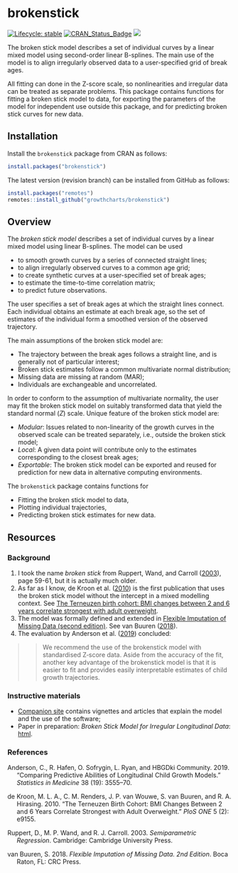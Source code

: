 
<!-- README.md is generated from README.Rmd. Please edit that file -->

# brokenstick

<!-- badges: start -->

[![Lifecycle:
stable](https://img.shields.io/badge/lifecycle-stable-brightgreen.svg)](https://lifecycle.r-lib.org/articles/stages.html#stable)
[![CRAN_Status_Badge](https://www.r-pkg.org/badges/version/brokenstick)](https://cran.r-project.org/package=brokenstick)
[![](https://img.shields.io/badge/github%20version-2.3.0-orange.svg)](https://growthcharts.org/brokenstick/)

<!-- badges: end -->

The broken stick model describes a set of individual curves by a linear
mixed model using second-order linear B-splines. The main use of the
model is to align irregularly observed data to a user-specified grid of
break ages.

All fitting can done in the Z-score scale, so nonlinearities and
irregular data can be treated as separate problems. This package
contains functions for fitting a broken stick model to data, for
exporting the parameters of the model for independent use outside this
package, and for predicting broken stick curves for new data.

## Installation

Install the `brokenstick` package from CRAN as follows:

``` r
install.packages("brokenstick")
```

The latest version (revision branch) can be installed from GitHub as
follows:

``` r
install.packages("remotes")
remotes::install_github("growthcharts/brokenstick")
```

## Overview

The *broken stick model* describes a set of individual curves by a
linear mixed model using linear B-splines. The model can be used

-   to smooth growth curves by a series of connected straight lines;
-   to align irregularly observed curves to a common age grid;
-   to create synthetic curves at a user-specified set of break ages;
-   to estimate the time-to-time correlation matrix;
-   to predict future observations.

The user specifies a set of break ages at which the straight lines
connect. Each individual obtains an estimate at each break age, so the
set of estimates of the individual form a smoothed version of the
observed trajectory.

The main assumptions of the broken stick model are:

-   The trajectory between the break ages follows a straight line, and
    is generally not of particular interest;
-   Broken stick estimates follow a common multivariate normal
    distribution;
-   Missing data are missing at random (MAR);
-   Individuals are exchangeable and uncorrelated.

In order to conform to the assumption of multivariate normality, the
user may fit the broken stick model on suitably transformed data that
yield the standard normal ($Z$) scale. Unique feature of the broken
stick model are:

-   *Modular*: Issues related to non-linearity of the growth curves in
    the observed scale can be treated separately, i.e., outside the
    broken stick model;
-   *Local*: A given data point will contribute only to the estimates
    corresponding to the closest break ages;
-   *Exportable*: The broken stick model can be exported and reused for
    prediction for new data in alternative computing environments.

The `brokenstick` package contains functions for

-   Fitting the broken stick model to data,
-   Plotting individual trajectories,
-   Predicting broken stick estimates for new data.

## Resources

### Background

1.  I took the name *broken stick* from Ruppert, Wand, and Carroll
    ([2003](#ref-ruppert2003)), page 59-61, but it is actually much
    older.
2.  As far as I know, de Kroon et al. ([2010](#ref-dekroon2010)) is the
    first publication that uses the broken stick model without the
    intercept in a mixed modelling context. See [The Terneuzen birth
    cohort: BMI changes between 2 and 6 years correlate strongest with
    adult
    overweight](https://stefvanbuuren.name/publications/2010%20TBC%20Overweight%20-%20PLoS%20ONE.pdf).
3.  The model was formally defined and extended in [Flexible Imputation
    of Missing Data (second
    edition)](https://stefvanbuuren.name/fimd/sec-rastering.html#sec:brokenstick).
    See van Buuren ([2018](#ref-vanbuuren2018)).
4.  The evaluation by Anderson et al. ([2019](#ref-anderson2019))
    concluded:

> > We recommend the use of the brokenstick model with standardised
> > Z‐score data. Aside from the accuracy of the fit, another key
> > advantage of the brokenstick model is that it is easier to fit and
> > provides easily interpretable estimates of child growth
> > trajectories.

### Instructive materials

-   [Companion site](https://growthcharts.org/brokenstick/) contains
    vignettes and articles that explain the model and the use of the
    software;
-   Paper in preparation: *Broken Stick Model for Irregular Longitudinal
    Data*:
    [html](https://growthcharts.org/brokenstick/articles/manual/manual.html).

### References

<div id="refs" class="references csl-bib-body hanging-indent">

<div id="ref-anderson2019" class="csl-entry">

Anderson, C., R. Hafen, O. Sofrygin, L. Ryan, and HBGDki Community.
2019. “Comparing Predictive Abilities of Longitudinal Child Growth
Models.” *Statistics in Medicine* 38 (19): 3555–70.

</div>

<div id="ref-dekroon2010" class="csl-entry">

de Kroon, M. L. A., C. M. Renders, J. P. van Wouwe, S. van Buuren, and
R. A. Hirasing. 2010. “The Terneuzen Birth Cohort: BMI Changes Between 2
and 6 Years Correlate Strongest with Adult Overweight.” *PloS ONE* 5
(2): e9155.

</div>

<div id="ref-ruppert2003" class="csl-entry">

Ruppert, D., M. P. Wand, and R. J. Carroll. 2003. *Semiparametric
Regression*. Cambridge: Cambridge University Press.

</div>

<div id="ref-vanbuuren2018" class="csl-entry">

van Buuren, S. 2018. *Flexible Imputation of Missing Data. 2nd Edition*.
Boca Raton, FL: CRC Press.

</div>

</div>
